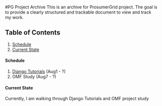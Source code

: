 #PG Project Archive
This is an archive for ProsumerGrid project. The goal is to provide a clearly structured and trackable document to view and track my work.


## Table of Contents
  1. [Schedule](#schedule)
  2. [Current State](#current-state)

####  Schedule
  1. [Django Tutorials](https://github.com/pgkj/django-study) (Aug1 - ?)
  2. OMF Study (Aug7 - ?)

#### Current State

  Currently, I am walking through Django Tutorials and OMF project study
